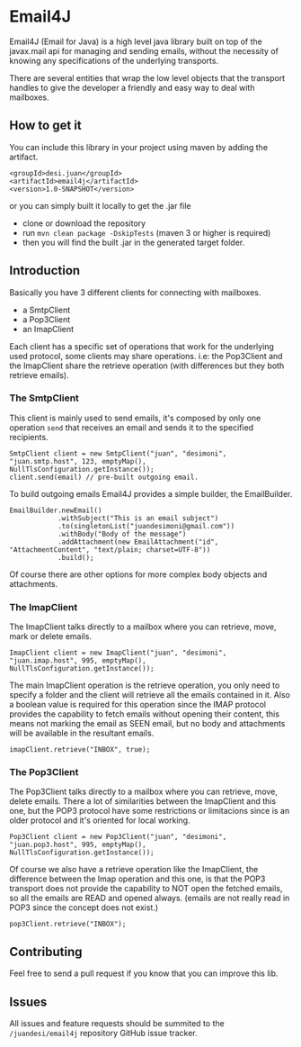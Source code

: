 # Email4J

Email4J (Email for Java) is a high level java library built on top of the javax.mail api for managing and sending emails, without the necessity of knowing 
any specifications of the underlying transports.

There are several entities that wrap the low level objects that the transport handles to give the developer a friendly and easy way to deal with mailboxes.

## How to get it

You can include this library in your project using maven by adding the artifact.

    <groupId>desi.juan</groupId>
    <artifactId>email4j</artifactId>
    <version>1.0-SNAPSHOT</version>
    
or you can simply built it locally to get the .jar file
    
* clone or download the repository
* run `mvn clean package -DskipTests` (maven 3 or higher is required)
* then you will find the built .jar in the generated target folder.  

## Introduction

Basically you have 3 different clients for connecting with mailboxes.

* a SmtpClient
* a Pop3Client
* an ImapClient

Each client has a specific set of operations that work for the underlying used protocol, some clients may share operations. i.e: the Pop3Client and the ImapClient
share the retrieve operation (with differences but they both retrieve emails).

### The SmtpClient

This client is mainly used to send emails, it's composed by only one operation `send` that receives an email and sends it to the specified recipients.

    SmtpClient client = new SmtpClient("juan", "desimoni", "juan.smtp.host", 123, emptyMap(), NullTlsConfiguration.getInstance());
    client.send(email) // pre-built outgoing email.

To build outgoing emails Email4J provides a simple builder, the EmailBuilder.

    EmailBuilder.newEmail()
                .withSubject("This is an email subject")
                .to(singletonList("juandesimoni@gmail.com"))
                .withBody("Body of the message")
                .addAttachment(new EmailAttachment("id", "AttachmentContent", "text/plain; charset=UTF-8"))
                .build();

Of course there are other options for more complex body objects and attachments.

### The ImapClient
The ImapClient talks directly to a mailbox where you can retrieve, move, mark or delete emails.

    ImapClient client = new ImapClient("juan", "desimoni", "juan.imap.host", 995, emptyMap(), NullTlsConfiguration.getInstance());

The main ImapClient operation is the retrieve operation, you only need to specify a folder and the client will retrieve all the emails 
contained in it. Also a boolean value is required for this operation since the IMAP protocol provides the capability to fetch emails 
without opening their content, this means not marking the email as SEEN email, but no body and attachments will be available in the resultant
emails.

    imapClient.retrieve("INBOX", true);

### The Pop3Client 
The Pop3Client talks directly to a mailbox where you can retrieve, move, delete emails. There a lot of similarities between 
the ImapClient and this one, but the POP3 protocol have some restrictions or limitacions since is an older protocol and it's oriented
for local working.

    Pop3Client client = new Pop3Client("juan", "desimoni", "juan.pop3.host", 995, emptyMap(), NullTlsConfiguration.getInstance());

Of course we also have a retrieve operation like the ImapClient, the difference between the Imap operation and this one, is that the 
POP3 transport does not provide the capability to NOT open the fetched emails, so all the emails are READ and opened always. (emails are not
really read in POP3 since the concept does not exist.)

    pop3Client.retrieve("INBOX");

## Contributing
Feel free to send a pull request if you know that you can improve this lib.

## Issues
All issues and feature requests should be summited to the `/juandesi/email4j` repository GitHub issue tracker.

